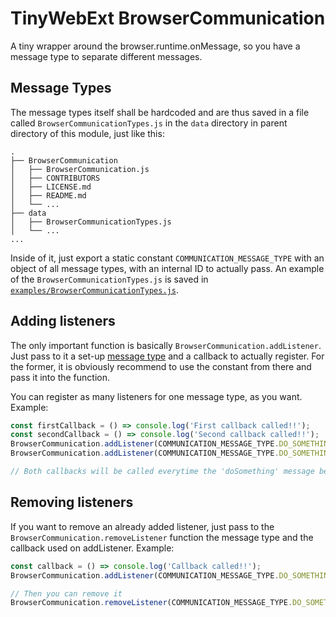 # TinyWebExt BrowserCommunication

A tiny wrapper around the browser.runtime.onMessage, so you have a message type to separate different messages.

## Message Types

The message types itself shall be hardcoded and are thus saved in a file called `BrowserCommunicationTypes.js` in the `data` directory in parent directory of this module, just like this:

```
.
├── BrowserCommunication
│   ├── BrowserCommunication.js
│   ├── CONTRIBUTORS
│   ├── LICENSE.md
│   ├── README.md
│   └── ...
├── data
│   ├── BrowserCommunicationTypes.js
│   └── ...
...
```

Inside of it, just export a static constant `COMMUNICATION_MESSAGE_TYPE` with an object of all message types, with an internal ID to actually pass.
An example of the `BrowserCommunicationTypes.js` is saved in [`examples/BrowserCommunicationTypes.js`](examples/BrowserCommunicationTypes.js).

## Adding listeners

The only important function is basically `BrowserCommunication.addListener`. 
Just pass to it a set-up [message type](#message-types) and a callback to actually register. For the former, it is obviously recommend to use the constant from there and pass it into the function.

You can register as many listeners for one message type, as you want. Example:

```js
const firstCallback = () => console.log('First callback called!!');
const secondCallback = () => console.log('Second callback called!!');
BrowserCommunication.addListener(COMMUNICATION_MESSAGE_TYPE.DO_SOMETHING, firstCallback);
BrowserCommunication.addListener(COMMUNICATION_MESSAGE_TYPE.DO_SOMETHING, secondCallback);

// Both callbacks will be called everytime the 'doSomething' message be received
```

## Removing listeners

If you want to remove an already added listener, just pass to the `BrowserCommunication.removeListener` function the message type and the callback used on addListener. Example: 

```js
const callback = () => console.log('Callback called!!');
BrowserCommunication.addListener(COMMUNICATION_MESSAGE_TYPE.DO_SOMETHING, callback);

// Then you can remove it
BrowserCommunication.removeListener(COMMUNICATION_MESSAGE_TYPE.DO_SOMETHING, callback);
```
